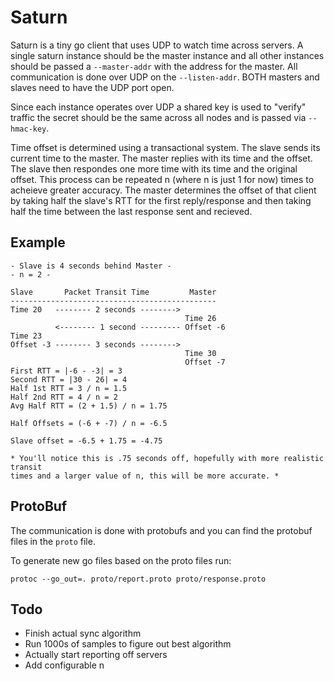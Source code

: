 # Saturn

Saturn is a tiny go client that uses UDP to watch time across servers. A single
saturn instance should be the master instance and all other instances should
be passed a `--master-addr` with the address for the master. All communication
is done over UDP on the `--listen-addr`. BOTH masters and slaves need to have
the UDP port open.

Since each instance operates over UDP a shared key is used to "verify" traffic
the secret should be the same across all nodes and is passed via `--hmac-key`.

Time offset is determined using a transactional system. The slave sends its
current time to the master. The master replies with its time and the offset.
The slave then respondes one more time with its time and the original offset.
This process can be repeated n (where n is just 1 for now) times to acheieve
greater accuracy. The master determines the offset of that client by taking
half the slave's RTT for the first reply/response and then taking half the
time between the last response sent and recieved.

## Example

```
- Slave is 4 seconds behind Master -
- n = 2 -

Slave       Packet Transit Time         Master
----------------------------------------------
Time 20   -------- 2 seconds -------->
                                       Time 26
          <-------- 1 second --------- Offset -6
Time 23
Offset -3 -------- 3 seconds -------->
                                       Time 30
                                       Offset -7
First RTT = |-6 - -3| = 3
Second RTT = |30 - 26| = 4
Half 1st RTT = 3 / n = 1.5
Half 2nd RTT = 4 / n = 2
Avg Half RTT = (2 + 1.5) / n = 1.75

Half Offsets = (-6 + -7) / n = -6.5

Slave offset = -6.5 + 1.75 = -4.75

* You'll notice this is .75 seconds off, hopefully with more realistic transit
times and a larger value of n, this will be more accurate. *
```


## ProtoBuf

The communication is done with protobufs and you can find the protobuf files
in the `proto` file.

To generate new go files based on the proto files run:
```
protoc --go_out=. proto/report.proto proto/response.proto
```

## Todo

* Finish actual sync algorithm
* Run 1000s of samples to figure out best algorithm
* Actually start reporting off servers
* Add configurable n
